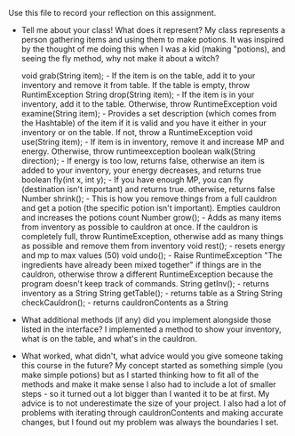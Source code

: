 Use this file to record your reflection on this assignment.

- Tell me about your class! What does it represent?
    My class represents a person gathering items and using them to make potions. It was inspired by the thought of me doing this when I was a kid (making "potions), and seeing the fly method, why not make it about a witch?

    void grab(String item); - If the item is on the table, add it to your inventory and remove it from table. If the table is empty, throw RuntimException
    String drop(String item); - If the item is in your inventory, add it to the table. Otherwise, throw RuntimeException
    void examine(String item); - Provides a set description (which comes from the Hashtable) of the item if it is valid and you have it either in your inventory or on the table. If not, throw a RuntimeException
    void use(String item); - If item is in inventory, remove it and increase MP and energy. Otherwise, throw runtimeexception
    boolean walk(String direction); - If energy is too low, returns false, otherwise an item is added to your inventory, your energy decreases, and returns true
    boolean fly(int x, int y); - If you have enough MP, you can fly (destination isn't important) and returns true. otherwise, returns false
    Number shrink(); - This is how you remove things from a full cauldron and get a potion (the specific potion isn't important). Empties cauldron and increases the potions count
    Number grow(); - Adds as many items from inventory as possible to cauldron at once. If the cauldron is completely full, throw RuntimeException, otherwise add as many things as possible and remove them from inventory
    void rest(); - resets energy and mp to max values (50)
    void undo(); - Raise RuntimeException "The ingredients have already been mixed together" if things are in the cauldron, otherwise throw a different RuntimeException because the program doesn't keep track of commands.
    String getInv(); - returns inventory as a String
    String getTable(); - returns table as a String
    String checkCauldron(); - returns cauldronContents as a String

- What additional methods (if any) did you implement alongside those listed in the interface?
    I implemented a method to show your inventory, what is on the table, and what's in the cauldron.

- What worked, what didn't, what advice would you give someone taking this course in the future?
    My concept started as something simple (you make simple potions) but as I started thinking how to fit all of the methods and make it make sense I also had to include a lot of smaller steps - so it turned out a lot bigger than I wanted it to be at first. My advice is to not underestimate the size of your project.
    I also had a lot of problems with iterating through cauldronContents and making accurate changes, but I found out my problem was always the boundaries I set.




